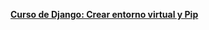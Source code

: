 
<a href="[https://www.youtube.com/watch?v=p6HwvRCy4pg](https://github.com/taw-desarrollo-plataformas-web/django-produccion-01)" target="_blank">**Curso de Django: Crear entorno virtual y Pip**</a>
